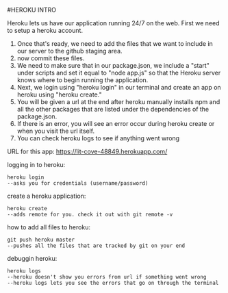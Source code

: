#HEROKU INTRO

Heroku lets us have our application running 24/7 on the web. First we need to setup a heroku account.
1) Once that's ready, we need to add the files that we want to include in our server to the github staging area.
2) now commit these files.
3) We need to make sure that in our package.json, we include a "start" under scripts and set it equal to "node app.js" so
that the Heroku server knows where to begin running the application.
4) Next, we login using "heroku login" in our terminal and create an app on heroku using "heroku create."
5) You will be given a url at the end after heroku manually installs npm and all the other packages that are listed under the dependencies of the package.json.
6) If there is an error, you will see an error occur during heroku create or when you visit the url itself.
7) You can check heroku logs to see if anything went wrong

URL for this app: https://lit-cove-48849.herokuapp.com/

logging in to heroku:

    heroku login
    --asks you for credentials (username/password)
    
create a heroku application:

    heroku create
    --adds remote for you. check it out with git remote -v
    
how to add all files to heroku:

    git push heroku master
    --pushes all the files that are tracked by git on your end
    
debuggin heroku:

    heroku logs
    --heroku doesn't show you errors from url if something went wrong
    --heroku logs lets you see the errors that go on through the terminal
    